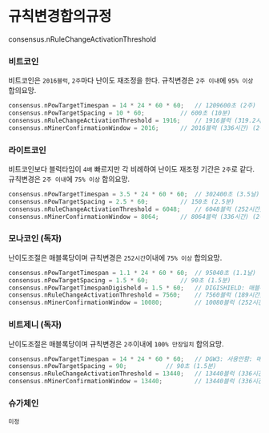 # 규칙변경합의규정
consensus.nRuleChangeActivationThreshold

### 비트코인
비트코인은 `2016블럭`, `2주`마다 난이도 재조정을 한다. 규칙변경은 `2주 이내`에 `95% 이상` 합의요망.
```cpp
consensus.nPowTargetTimespan = 14 * 24 * 60 * 60; 	// 1209600초 (2주)
consensus.nPowTargetSpacing = 10 * 60;			// 600초 (10분)
consensus.nRuleChangeActivationThreshold = 1916; 	// 1916블럭 (319.2시간) (95% of 2016블럭)
consensus.nMinerConfirmationWindow = 2016; 		// 2016블럭 (336시간) (2주) (1209600 / 600 = 2016)
```

### 라이트코인
비트코인보다 블럭타임이 `4배` 빠르지만 각 비례하여 난이도 재조정 기간은 `2주`로 같다. 규칙변경은 `2주 이내`에 `75% 이상` 합의요망.
```cpp
consensus.nPowTargetTimespan = 3.5 * 24 * 60 * 60; 	// 302400초 (3.5날)
consensus.nPowTargetSpacing = 2.5 * 60;			// 150초 (2.5분)
consensus.nRuleChangeActivationThreshold = 6048; 	// 6048블럭 (252시간) (75% of 8064블럭)
consensus.nMinerConfirmationWindow = 8064; 		// 8064블럭 (336시간) (2주) (302400 / 150 * 4 = 8064)
```

### 모나코인 (독자)
난이도조절은 매블록당이며 규칙변경은 `252시간`이내에 `75% 이상` 합의요망.
```cpp
consensus.nPowTargetTimespan = 1.1 * 24 * 60 * 60; 	// 95040초 (1.1날)
consensus.nPowTargetSpacing = 1.5 * 60; 		// 90초 (1.5분)
consensus.nPowTargetTimespanDigisheld = 1.5 * 60;	// DIGISHIELD: 매블록당 난이도 재조정
consensus.nRuleChangeActivationThreshold = 7560; 	// 7560블럭 (189시간) (75% of 10080블럭)
consensus.nMinerConfirmationWindow = 10080; 		// 10080블럭 (252시간) (10.5날) (302400[3.5날] / 90 * 4 * 0.75)
```

### 비트제니 (독자)
난이도조절은 매블록당이며 규칙변경은 `2주`이내에 `100% 만장일치` 합의요망.
```cpp
consensus.nPowTargetTimespan = 14 * 24 * 60 * 60; 	// DGW3: 사용안함: 매블록당 난이도 재조정
consensus.nPowTargetSpacing = 90;			// 90초 (1.5분)
consensus.nRuleChangeActivationThreshold = 13440; 	// 13440블럭 (336시간) (100% of 13440블럭)
consensus.nMinerConfirmationWindow = 13440; 		// 13440블럭 (336시간) (2주) (비트코인과동일)
```

### 슈가체인
```
미정
```
